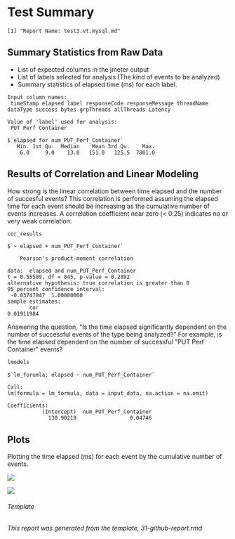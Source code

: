 Test Summary
================

    [1] "Report Name: test3.vt.mysql.md"

Summary Statistics from Raw Data
--------------------------------

-   List of expected columns in the jmeter output
-   List of labels selected for analysis (The kind of events to be analyzed)
-   Summary statistics of elapsed time (ms) for each label.

<!-- -->

    Input column names:
     timeStamp elapsed label responseCode responseMessage threadName dataType success bytes grpThreads allThreads Latency

    Value of 'label' used for analysis:
     PUT Perf Container

    $`elapsed for num_PUT_Perf_Container`
       Min. 1st Qu.  Median    Mean 3rd Qu.    Max. 
        6.0     9.0    13.0   151.0   125.5  7801.0 

Results of Correlation and Linear Modeling
------------------------------------------

How strong is the linear correlation between time elapsed and the number of succesful events? This correlation is performed assuming the elapsed time for each event should be increasing as the cumulative number of events increases. A correlation coefficient near zero (&lt; 0.25) indicates no or very weak correlation.

``` r
cor_results
```

    $`~ elapsed + num_PUT_Perf_Container`

        Pearson's product-moment correlation

    data:  elapsed and num_PUT_Perf_Container
    t = 0.55589, df = 845, p-value = 0.2892
    alternative hypothesis: true correlation is greater than 0
    95 percent confidence interval:
     -0.03747847  1.00000000
    sample estimates:
           cor 
    0.01911984 

Answering the question, "Is the time elapsed significantly dependent on the number of successful events of the type being analyzed?" For example, is the time elapsed dependent on the number of successful "PUT Perf Container" events?

``` r
lmodels
```

    $`lm_forumla: elapsed ~ num_PUT_Perf_Container`

    Call:
    lm(formula = lm_formula, data = input_data, na.action = na.omit)

    Coefficients:
               (Intercept)  num_PUT_Perf_Container  
                 130.90219                 0.04746  

Plots
-----

Plotting the time elapsed (ms) for each event by the cumulative number of events.

![](/home/grosscol/workspace/fcrepo_perf_analysis/build/test3.vt.mysql_files/figure-markdown_github/bin_plots-1.png)

![](/home/grosscol/workspace/fcrepo_perf_analysis/build/test3.vt.mysql_files/figure-markdown_github/dot_plots-1.png)

###### Template

*This report was generated from the template, 31-github-report.rmd*
